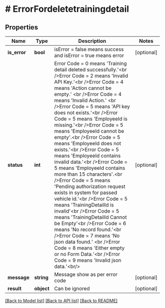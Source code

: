 # # ErrorFordeletetrainingdetail

## Properties

Name | Type | Description | Notes
------------ | ------------- | ------------- | -------------
**is_error** | **bool** | isError &#x3D; false means success and isError &#x3D; true means error | [optional]
**status** | **int** | Error Code &#x3D; 0 means &#39;Training detail deleted successfully.&#39;&lt;br /&gt;Error Code &#x3D; 2 means &#39;Invalid API Key.&#39;&lt;br /&gt;Error Code &#x3D; 4 means &#39;Action cannot be empty.&#39; &lt;br /&gt;Error Code &#x3D; 4 means &#39;Invalid Action.&#39; &lt;br /&gt;Error Code &#x3D; 5 means &#39;API key does not exists.&#39;&lt;br /&gt;Error Code &#x3D; 5 means &#39;EmployeeId is missing.&#39;&lt;br /&gt;Error Code &#x3D; 5 means &#39;EmployeeId cannot be empty&#39;.&lt;br /&gt;Error Code &#x3D; 5 means &#39;EmployeeId does not exists.&#39;&lt;br /&gt;Error Code &#x3D; 5 means &#39;EmployeeId contains invalid data.&#39;&lt;br /&gt;Error Code &#x3D; 5 means &#39;EmployeeId contains more than 15 characters&#39;.&lt;br /&gt;Error Code &#x3D; 5 means &#39;Pending authorization request exists in system for passed vehicle id.&#39;&lt;br /&gt;Error Code &#x3D; 5 means &#39;TrainingDetailId is invalid&#39;&lt;br /&gt;Error Code &#x3D; 5 means &#39;TrainingDetailId Cannot be Empty&#39;&lt;br /&gt;Error Code &#x3D; 6 means &#39;No record found.&#39;&lt;br /&gt;Error Code &#x3D; 7 means &#39;No json data found.&#39; &lt;br /&gt;Error Code &#x3D; 8 means &#39;Either empty or no Form Data.&#39;&lt;br /&gt;Error Code &#x3D; 9 means &#39;Invalid json data.&#39;&lt;br/&gt; | [optional]
**message** | **string** | Message show as per error code | [optional]
**result** | **object** | Can be ignored | [optional]

[[Back to Model list]](../../README.md#models) [[Back to API list]](../../README.md#endpoints) [[Back to README]](../../README.md)
